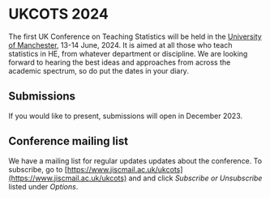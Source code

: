 # UKCOTS 2024

The first UK Conference on Teaching Statistics will be held in the [University of Manchester](https://www.manchester.ac.uk), 13-14 June, 2024. 
It is aimed at all those who teach statistics in HE, from whatever department or discipline. 
We are looking forward to hearing the best ideas and approaches from across the academic spectrum, so do put the dates in your diary.

## Submissions

If you would like to present, submissions will open in December 2023.

## Conference mailing list 

We have a mailing list for regular updates updates about the conference.
To subscribe, go to [https://www.jiscmail.ac.uk/ukcots](https://www.jiscmail.ac.uk/ukcots) and and click *Subscribe or Unsubscribe* listed under *Options*.
